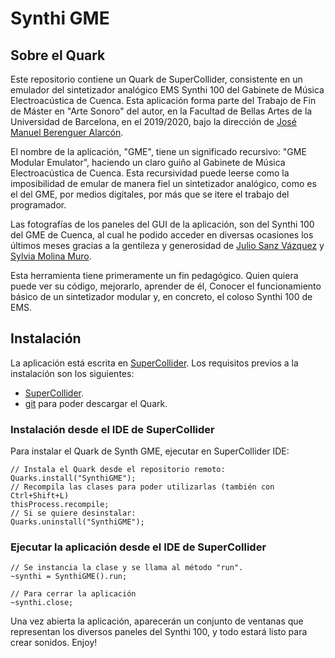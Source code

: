 # Synthi GME

## Sobre el Quark

Este repositorio contiene un Quark de SuperCollider, consistente en un emulador del sintetizador analógico EMS Synthi 100 del Gabinete de Música Electroacústica de Cuenca.
Esta aplicación forma parte del Trabajo de Fin de Máster en "Arte Sonoro" del autor, en la Facultad de Bellas Artes de la Universidad de Barcelona, en el 2019/2020, bajo la dirección de [José Manuel Berenguer Alarcón](http://www.sonoscop.net/jmb/).

El nombre de la aplicación, "GME", tiene un significado recursivo: "GME Modular Emulator", haciendo un claro guiño al Gabinete de Música Electroacústica de Cuenca. Esta recursividad puede leerse como la imposibilidad de emular de manera fiel un sintetizador analógico, como es el del GME, por medios digitales, por más que se itere el trabajo del programador. 

Las fotografías de los paneles del GUI de la aplicación, son del Synthi 100 del GME de Cuenca, al cual he podido acceder en diversas ocasiones los últimos meses gracias a la gentileza y generosidad de [Julio Sanz Vázquez](https://www.facebook.com/juliosanzvaz) y [Sylvia Molina Muro](https://www.facebook.com/sylvia.mmuro).

Esta herramienta tiene primeramente un fin pedagógico. Quien quiera puede ver su código, mejorarlo, aprender de él, Conocer el funcionamiento básico de un sintetizador modular y, en concreto, el coloso Synthi 100 de EMS.


## Instalación

La aplicación está escrita en [SuperCollider](https://supercollider.github.io/download). Los requisitos previos a la instalación son los siguientes:

* [SuperCollider](https://supercollider.github.io/download).
* [git](https://git-scm.com/downloads) para poder descargar el Quark.

### Instalación desde el IDE de SuperCollider

Para instalar el Quark de Synth GME, ejecutar en SuperCollider IDE:

	// Instala el Quark desde el repositorio remoto:
    Quarks.install("SynthiGME");
    // Recompila las clases para poder utilizarlas (también con Ctrl+Shift+L)
    thisProcess.recompile;
    // Si se quiere desinstalar:
    Quarks.uninstall("SynthiGME");


### Ejecutar la aplicación desde el IDE de SuperCollider


	// Se instancia la clase y se llama al método "run".
    ~synthi = SynthiGME().run;
    
    // Para cerrar la aplicación
    ~synthi.close;

Una vez abierta la aplicación, aparecerán un conjunto de ventanas que representan los diversos paneles del Synthi 100, y todo estará listo para crear sonidos.
Enjoy!


